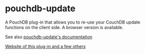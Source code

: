 pouchdb-update
==============

A PouchDB plug-in that allows you to re-use your CouchDB update
functions on the client side. A browser version is available.

See also [pouchdb-update's documentation](http://pythonhosted.org/Python-PouchDB/js-plugins.html#pouchdb-update-plug-in)

[Website of this plug-in and a few others](http://python-pouchdb.marten-de-vries.nl/plugins.html)
